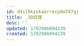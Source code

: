 ```yaml
---
id: d9sl9kznkabrrecp6mf87gj
title: _3D纹理
desc: ''
updated: 1702986094239
created: 1702986094239
---
```

